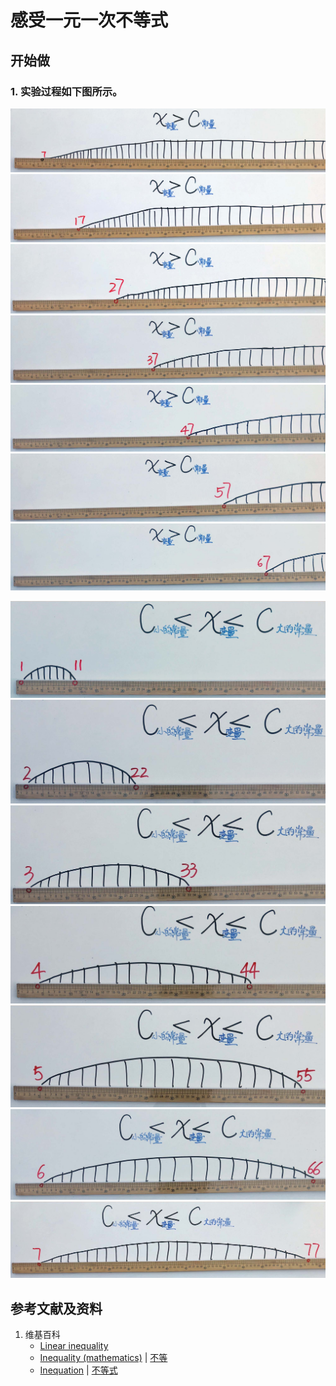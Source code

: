 # 感受一元一次不等式

## 开始做

### 1. 实验过程如下图所示。

![](/images/数轴(一维坐标系)/感受一元一次不等式/1a1.jpg)
![](/images/数轴(一维坐标系)/感受一元一次不等式/1a2.jpg)
![](/images/数轴(一维坐标系)/感受一元一次不等式/1a3.jpg)
![](/images/数轴(一维坐标系)/感受一元一次不等式/1a4.jpg)
![](/images/数轴(一维坐标系)/感受一元一次不等式/1a5.jpg)
![](/images/数轴(一维坐标系)/感受一元一次不等式/1a6.jpg)
![](/images/数轴(一维坐标系)/感受一元一次不等式/1a7.jpg)

![](/images/数轴(一维坐标系)/感受一元一次不等式/2a1.jpg)
![](/images/数轴(一维坐标系)/感受一元一次不等式/2a2.jpg)
![](/images/数轴(一维坐标系)/感受一元一次不等式/2a3.jpg)
![](/images/数轴(一维坐标系)/感受一元一次不等式/2a4.jpg)
![](/images/数轴(一维坐标系)/感受一元一次不等式/2a5.jpg)
![](/images/数轴(一维坐标系)/感受一元一次不等式/2a6.jpg)
![](/images/数轴(一维坐标系)/感受一元一次不等式/2a7.jpg)

## 参考文献及资料

1. 维基百科
	- [Linear inequality](https://en.wikipedia.org/wiki/Linear_inequality)
	- [Inequality (mathematics)](https://en.wikipedia.org/wiki/Inequality_(mathematics)) | [不等](https://zh.wikipedia.org/wiki/%E4%B8%8D%E7%AD%89)
	- [Inequation](https://en.wikipedia.org/wiki/Inequation) | [不等式](https://zh.wikipedia.org/wiki/不等式)
	
